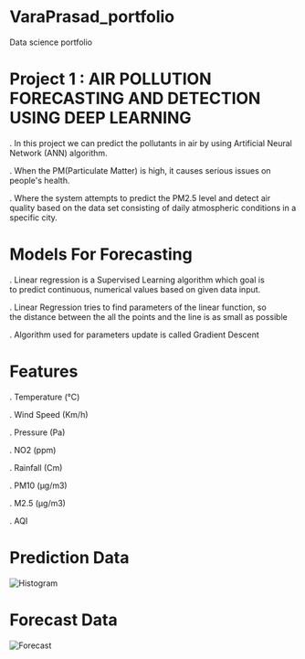 # VaraPrasad_portfolio
Data science portfolio

# Project 1 : AIR POLLUTION FORECASTING AND DETECTION USING DEEP LEARNING 

.  In this project we can predict the pollutants in air by using Artificial Neural Network (ANN) algorithm.

.  When the PM(Particulate Matter) is high, it causes serious issues on people's health. 

.  Where the system attempts to predict the PM2.5 level and detect air quality based on the data set consisting of daily atmospheric conditions in a specific city.

# Models For Forecasting

.  Linear regression is a Supervised Learning algorithm which goal is to predict continuous, numerical values based on given data input.

.  Linear Regression tries to find parameters of the linear function, so the distance between the all the points and the line is as small as possible

.  Algorithm used for parameters update is called Gradient Descent 

# Features

.  Temperature (°C)

.  Wind Speed (Km/h)

. Pressure (Pa)

. NO2 (ppm)

. Rainfall (Cm)

. PM10 (μg/m3)

. M2.5 (μg/m3)

. AQI

# Prediction Data

![Histogram](https://user-images.githubusercontent.com/64054582/153776488-7641a0c7-85b1-4b62-bfce-771888995148.png)

# Forecast Data

![Forecast](https://user-images.githubusercontent.com/64054582/153777554-6760d369-6b4b-4dc8-85db-3e9c7ccaa0f4.png)







